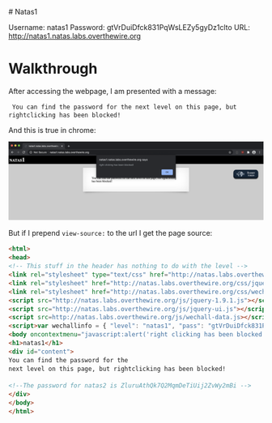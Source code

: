 # Natas1 

Username: natas1
Password: gtVrDuiDfck831PqWsLEZy5gyDz1clto
URL:      http://natas1.natas.labs.overthewire.org

# Walkthrough

After accessing the webpage, I am presented with a message:

```
 You can find the password for the next level on this page, but rightclicking has been blocked! 
```

And this is true in chrome: 

![natas1](natas1.png)

But if I prepend `view-source:` to the url I get the page source:


```html
<html>
<head>
<!-- This stuff in the header has nothing to do with the level -->
<link rel="stylesheet" type="text/css" href="http://natas.labs.overthewire.org/css/level.css">
<link rel="stylesheet" href="http://natas.labs.overthewire.org/css/jquery-ui.css" />
<link rel="stylesheet" href="http://natas.labs.overthewire.org/css/wechall.css" />
<script src="http://natas.labs.overthewire.org/js/jquery-1.9.1.js"></script>
<script src="http://natas.labs.overthewire.org/js/jquery-ui.js"></script>
<script src=http://natas.labs.overthewire.org/js/wechall-data.js></script><script src="http://natas.labs.overthewire.org/js/wechall.js"></script>
<script>var wechallinfo = { "level": "natas1", "pass": "gtVrDuiDfck831PqWsLEZy5gyDz1clto" };</script></head>
<body oncontextmenu="javascript:alert('right clicking has been blocked!');return false;">
<h1>natas1</h1>
<div id="content">
You can find the password for the
next level on this page, but rightclicking has been blocked!

<!--The password for natas2 is ZluruAthQk7Q2MqmDeTiUij2ZvWy2mBi -->
</div>
</body>
</html>

```
